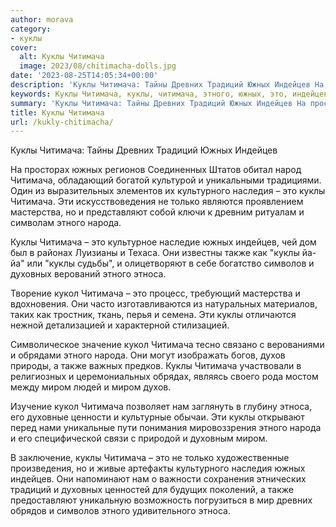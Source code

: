```yaml
---
author: morava
category:
- куклы
cover:
  alt: Куклы Читимача
  image: 2023/08/chitimacha-dolls.jpg
date: '2023-08-25T14:05:34+00:00'
description: 'Куклы Читимача: Тайны Древних Традиций Южных Индейцев На просторах южных регионов Соединенных Штатов обитал народ Читимача, обладающий богатой культурой...'
keywords: Куклы Читимача, куклы, читимача, этного, южных, это, индейцев, народа, также, этноса, кукол, миром, древних, традиций, культурного, наследия
summary: 'Куклы Читимача: Тайны Древних Традиций Южных Индейцев На просторах южных регионов Соединенных Штатов обитал народ Читимача, обладающий богатой культурой...'
title: Куклы Читимача
url: /kukly-chitimacha/
---
```


Куклы Читимача: Тайны Древних Традиций Южных Индейцев

На просторах южных регионов Соединенных Штатов обитал народ Читимача, обладающий богатой культурой и уникальными традициями. Один из выразительных элементов их культурного наследия – это куклы Читимача. Эти искусствоведения не только являются проявлением мастерства, но и представляют собой ключи к древним ритуалам и символам этного народа.

Куклы Читимача – это культурное наследие южных индейцев, чей дом был в районах Луизианы и Техаса. Они известны также как "куклы йа-йа" или "куклы судьбы", и олицетворяют в себе богатство символов и духовных верований этного этноса.

Творение кукол Читимача – это процесс, требующий мастерства и вдохновения. Они часто изготавливаются из натуральных материалов, таких как тростник, ткань, перья и семена. Эти куклы отличаются нежной детализацией и характерной стилизацией.

Символическое значение кукол Читимача тесно связано с верованиями и обрядами этного народа. Они могут изображать богов, духов природы, а также важных предков. Куклы Читимача участвовали в религиозных и церемониальных обрядах, являясь своего рода мостом между миром людей и миром духов.

Изучение кукол Читимача позволяет нам заглянуть в глубину этноса, его духовные ценности и культурные обычаи. Эти куклы открывают перед нами уникальные пути понимания мировоззрения этного народа и его специфической связи с природой и духовным миром.

В заключение, куклы Читимача – это не только художественные произведения, но и живые артефакты культурного наследия южных индейцев. Они напоминают нам о важности сохранения этнических традиций и духовных ценностей для будущих поколений, а также предоставляют уникальную возможность погрузиться в мир древних обрядов и символов этного удивительного этноса.